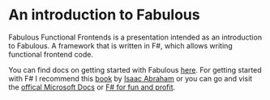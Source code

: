 # An introduction to Fabulous

Fabulous Functional Frontends is a presentation intended as an introduction to Fabulous. A framework that is written in F#, which allows writing functional frontend code.

You can find docs on getting started with Fabulous [here](https://fsprojects.github.io/Fabulous/Fabulous.XamarinForms/index.html#getting-started). For getting started with F# I recommend this [book](https://www.manning.com/books/get-programming-with-f-sharp) by [Isaac Abraham](https://twitter.com/isaac_abraham) or you can go and visit the [offical Microsoft Docs](https://docs.microsoft.com/en-us/dotnet/fsharp/tour) or [F# for fun and profit](https://fsharpforfunandprofit.com/).
